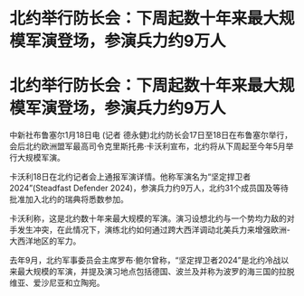 # 北约举行防长会：下周起数十年来最大规模军演登场，参演兵力约9万人

# 北约举行防长会：下周起数十年来最大规模军演登场，参演兵力约9万人

中新社布鲁塞尔1月18日电 (记者
德永健)北约防长会17日至18日在布鲁塞尔举行，会后北约欧洲盟军最高司令克里斯托弗·卡沃利宣布，北约将从下周起至今年5月举行大规模军演。

卡沃利18日在北约记者会上通报军演详情。他称军演名为“坚定捍卫者2024”(Steadfast Defender
2024)，参演兵力约9万人，北约31个成员国及等待批准加入北约的瑞典将悉数参加。

卡沃利称，这是北约数十年来最大规模的军演。演习设想北约与一个势均力敌的对手发生冲突，在此情况下，演练北约如何通过跨大西洋调动北美兵力来增强欧洲-
大西洋地区的军力。

去年9月，北约军事委员会主席罗布·鲍尔曾称，“坚定捍卫者2024”是北约冷战以来最大规模的军演，并提及演习地点包括德国、波兰及并称为波罗的海三国的拉脱维亚、爱沙尼亚和立陶宛。

